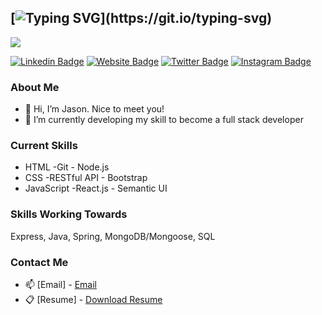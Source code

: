## [![Typing SVG](https://readme-typing-svg.herokuapp.com?font=georgia&lines=Hello!+My+name+is+Jason+Zeng;I+am+a+Software+Engineer;Nice+to+meet+you!)](https://git.io/typing-svg)
![](https://komarev.com/ghpvc/?username=mister-zeng)

[![Linkedin Badge](https://img.shields.io/badge/-LinkedIn-0e76a8?style=flat-square&logo=Linkedin&logoColor=white)](https://www.linkedin.com/in/misterzeng/)
[![Website Badge](https://img.shields.io/badge/Website-3b5998?style=flat-square&logo=google-chrome&logoColor=white)](https://mister-zeng.github.io/Portfolio-Website/)
[![Twitter Badge](https://img.shields.io/badge/-Twitter-00acee?style=flat-square&logo=Twitter&logoColor=white)](https://www.twitter.com/misterzeng)
[![Instagram Badge](https://img.shields.io/badge/-Instagram-e4405f?style=flat-square&logo=Instagram&logoColor=white)](https://instagram.com/misterzeng/)

### About Me
- 👋 Hi, I’m Jason. Nice to meet you!
- 🌱 I’m currently developing my skill to become a full stack developer

### Current Skills
- HTML -Git - Node.js
- CSS -RESTful API - Bootstrap
- JavaScript -React.js - Semantic UI
### Skills Working Towards
Express, Java, Spring, MongoDB/Mongoose, SQL

### Contact Me
- 📫 [Email] - [Email](Officialjasonzeng@gmail.com)
- 📋 [Resume] - [Download Resume](https://github.com/Mister-Zeng/Mister-Zeng/raw/main/Jason%20Zeng_Resume.pdf)

